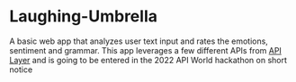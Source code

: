 # Laughing-Umbrella
A basic web app that analyzes user text input and rates the emotions, sentiment and grammar.
This app leverages a few different APIs from [API Layer](https://www.apilayer.com/) and is going to be entered
in the 2022 API World hackathon on short notice
